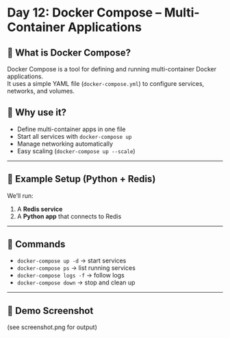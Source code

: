 # Day 12: Docker Compose – Multi-Container Applications

## 🔹 What is Docker Compose?
Docker Compose is a tool for defining and running multi-container Docker applications.  
It uses a simple YAML file (`docker-compose.yml`) to configure services, networks, and volumes.

## 🔹 Why use it?
- Define multi-container apps in one file
- Start all services with `docker-compose up`
- Manage networking automatically
- Easy scaling (`docker-compose up --scale`)

---

## 🔹 Example Setup (Python + Redis)

We’ll run:
1. A **Redis service**
2. A **Python app** that connects to Redis

---

## 📜 Commands
- `docker-compose up -d` → start services  
- `docker-compose ps` → list running services  
- `docker-compose logs -f` → follow logs  
- `docker-compose down` → stop and clean up  

---

## 📸 Demo Screenshot
(see screenshot.png for output)
